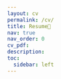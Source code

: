 ```yaml
---
layout: cv
permalink: /cv/
title: Resume📄
nav: true
nav_order: 0
cv_pdf: 
description: 
toc:
  sidebar: left
---
```


